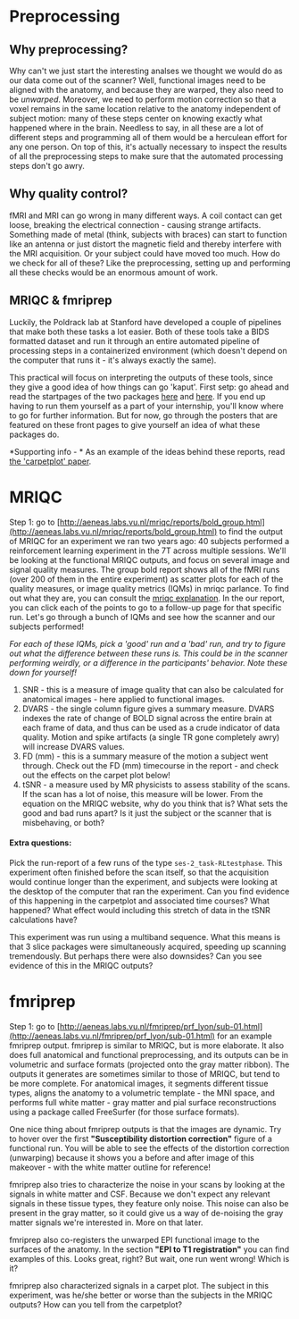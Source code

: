 # Preprocessing 

## Why preprocessing?

Why can't we just start the interesting analses we thought we would do as our data come out of the scanner? Well, functional images need to be aligned with the anatomy, and because they are warped, they also need to be *unwarped*. Moreover, we need to perform motion correction so that a voxel remains in the same location relative to the anatomy independent of subject motion: many of these steps center on knowing exactly what happened where in the brain. Needless to say, in all these are a lot of different steps and programming all of them would be a herculean effort for any one person. On top of this, it's actually necessary to inspect the results of all the preprocessing steps to make sure that the automated processing steps don't go awry. 

## Why quality control?

fMRI and MRI can go wrong in many different ways. A coil contact can get loose, breaking the electrical connection - causing strange artifacts. Something made of metal (think, subjects with braces) can start to function like an antenna or just distort the magnetic field and thereby interfere with the MRI acquisition. Or your subject could have moved too much. How do we check for all of these? Like the preprocessing, setting up and performing all these checks would be an enormous amount of work. 

## MRIQC & fmriprep

Luckily, the Poldrack lab at Stanford have developed a couple of pipelines that make both these tasks a lot easier. Both of these tools take a BIDS formatted dataset and run it through an entire automated pipeline of processing steps in a containerized environment (which doesn't depend on the computer that runs it - it's always exactly the same). 

This practical will focus on interpreting the outputs of these tools, since they give a good idea of how things can go 'kaput'. First setp: go ahead and read the startpages of the two packages [here](https://fmriprep.org/en/stable/) and [here](https://mriqc.readthedocs.io/en/stable/). If you end up having to run them yourself as a part of your internship, you'll know where to go for further information. But for now, go through the posters that are featured on these front pages to give yourself an idea of what these packages do. 

*Supporting info - * As an example of the ideas behind these reports, read [the 'carpetplot' paper](https://doi.org/10.1016/j.neuroimage.2016.08.009).

# MRIQC

Step 1: go to [http://aeneas.labs.vu.nl/mriqc/reports/bold_group.html](http://aeneas.labs.vu.nl/mriqc/reports/bold_group.html) to find the output of MRIQC for an experiment we ran two years ago: 40 subjects performed a reinforcement learning experiment in the 7T across multiple sessions. 
We'll be looking at the functional MRIQC outputs, and focus on several image and signal quality measures. The group bold report shows all of the fMRI runs (over 200 of them in the entire experiment) as scatter plots for each of the quality measures, or image quality metrics (IQMs) in mriqc parlance. To find out what they are, you can consult the [mriqc explanation](https://mriqc.readthedocs.io/en/stable/iqms/bold.html). In the our report, you can click each of the points to go to a follow-up page for that specific run. Let's go through a bunch of IQMs and see how the scanner and our subjects performed! 

*For each of these IQMs, pick a 'good' run and a 'bad' run, and try to figure out what the difference between these runs is. This could be in the scanner performing weirdly, or a difference in the participants' behavior. Note these down for yourself!*

1. SNR - this is a measure of image quality that can also be calculated for anatomical images - here applied to functional images. 
2. DVARS - the single column figure gives a summary measure. DVARS indexes the rate of change of BOLD signal across the entire brain at each frame of data, and thus can be used as a crude indicator of data quality. Motion and spike artifacts (a single TR gone completely awry) will increase DVARS values. 
3. FD (mm) - this is a summary measure of the motion a subject went through. Check out the FD (mm) timecourse in the report - and check out the effects on the carpet plot below!
4. tSNR - a measure used by MR physicists to assess stability of the scans. If the scan has a lot of noise, this measure will be lower. From the equation on the MRIQC website, why do you think that is? What sets the good and bad runs apart? Is it just the subject or the scanner that is misbehaving, or both?

#### Extra questions:

Pick the run-report of a few runs of the type `ses-2_task-RLtestphase`. This experiment often finished before the scan itself, so that the acquisition would continue longer than the experiment, and subjects were looking at the desktop of the computer that ran the experiment. Can you find evidence of this happening in the carpetplot and associated time courses? What happened? What effect would including this stretch of data in the tSNR calculations have?

This experiment was run using a multiband sequence. What this means is that 3 slice packages were simultaneously acquired, speeding up scanning tremendously. But perhaps there were also downsides? Can you see evidence of this in the MRIQC outputs?


# fmriprep

Step 1: go to [http://aeneas.labs.vu.nl/fmriprep/prf_lyon/sub-01.html](http://aeneas.labs.vu.nl/fmriprep/prf_lyon/sub-01.html) for an example fmriprep output. fmriprep is similar to MRIQC, but is more elaborate. It also does full anatomical and functional preprocessing, and its outputs can be in volumetric and surface formats (projected onto the gray matter ribbon). The outputs it generates are sometimes similar to those of MRIQC, but tend to be more complete. For anatomical images, it segments different tissue types, aligns the anatomy to a volumetric template - the MNI space, and performs full white matter - gray matter and pial surface reconstructions using a package called FreeSurfer (for those surface formats). 

One nice thing about fmriprep outputs is that the images are dynamic. Try to hover over the first **"Susceptibility distortion correction"** figure of a functional run. You will be able to see the effects of the distortion correction (unwarping) because it shows you a before and after image of this makeover - with the white matter outline for reference!

fmriprep also tries to characterize the noise in your scans by looking at the signals in white matter and CSF. Because we don't expect any relevant signals in these tissue types, they feature only noise. This noise can also be present in the gray matter, so it could give us a way of de-noising the gray matter signals we're interested in. More on that later. 

fmriprep also co-registers the unwarped EPI functional image to the surfaces of the anatomy. In the section **"EPI to T1 registration"** you can find examples of this. Looks great, right? But wait, one run went wrong! Which is it?

fmriprep also characterized signals in a carpet plot. The subject in this experiment, was he/she better or worse than the subjects in the MRIQC outputs? How can you tell from the carpetplot?

